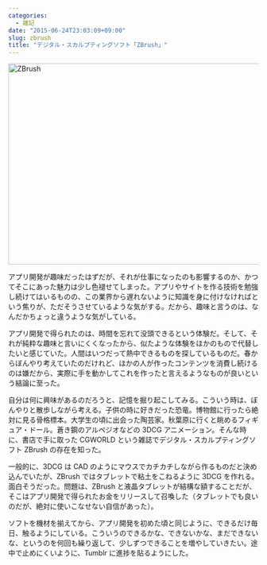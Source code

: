 ```yaml
---
categories:
  - 雑記
date: "2015-06-24T23:03:09+09:00"
slug: zbrush
title: "デジタル・スカルプティングソフト「ZBrush」"
---
```


<img alt="ZBrush" src="/images/2015/06/zbrush.png" width="728" height="405">

アプリ開発が趣味だったはずだが、それが仕事になったのも影響するのか、かつてそこにあった魅力は少し色褪せてしまった。アプリやサイトを作る技術を勉強し続けてはいるものの、この業界から遅れないように知識を身に付けなければという焦りが、ただそうさせているような気がする。だから、趣味と言うのは、なんだかちょっと違うような気がしている。

アプリ開発で得られたのは、時間を忘れて没頭できるという体験だ。そして、それが純粋な趣味と言いにくくなったから、似たような体験をほかのもので代替したいと感じていた。人間はいつだって熱中できるものを探しているものだ。春からぼんやり考えていたのだけれど、ほかの人が作ったコンテンツを消費し続けるのは嫌だから、実際に手を動かしてこれを作ったと言えるようなものが良いという結論に至った。

自分は何に興味があるのだろうと、記憶を掘り起こしてみる。こういう時は、ぼんやりと散歩しながら考える。子供の時に好きだった恐竜。博物館に行ったら絶対に見る骨格標本。大学生の頃に出会った陶芸家。秋葉原に行くと眺めるフィギュア・ドール。蒼き鋼のアルペジオなどの 3DCG アニメーション。そんな時に、書店で手に取った CGWORLD という雑誌でデジタル・スカルプティングソフト ZBrush の存在を知った。

一般的に、3DCG は CAD のようにマウスでカチカチしながら作るものだと決め込んでいたが、ZBrush ではタブレットで粘土をこねるように 3DCG を作れる。面白そうだった。問題は、ZBrush と液晶タブレットが結構な額することだが、そこはアプリ開発で得られたお金をリリースして召喚した（タブレットでも良いのだが、絶対に使いこなせない自信があった）。

ソフトを機材を揃えてから、アプリ開発を初めた頃と同じように、できるだけ毎日、触るようにしている。こういうのできるかな、できないかな、まだできないな、というのを何回も繰り返して、少しずつできることを増やしていきたい。途中で止めにくいように、Tumblr に進捗を貼るようにした。
